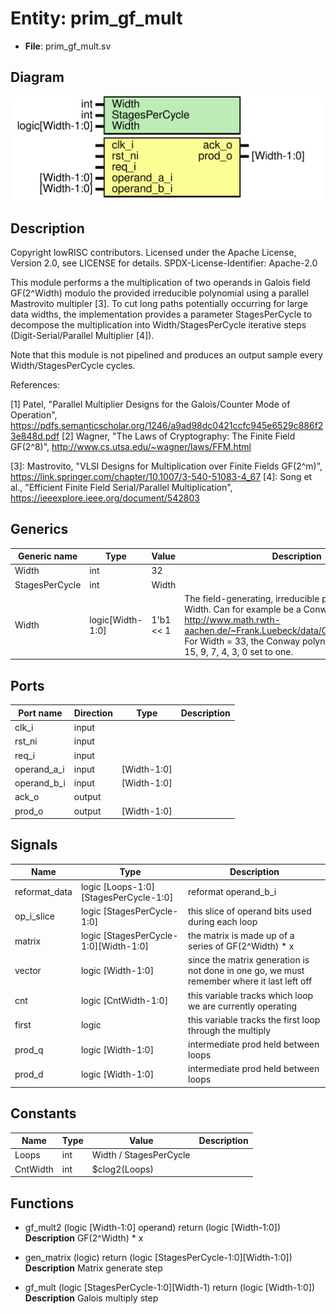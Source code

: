 # Entity: prim_gf_mult

- **File**: prim_gf_mult.sv
## Diagram

![Diagram](prim_gf_mult.svg "Diagram")
## Description

 Copyright lowRISC contributors.
 Licensed under the Apache License, Version 2.0, see LICENSE for details.
 SPDX-License-Identifier: Apache-2.0

 This module performs a the multiplication of two operands in Galois field GF(2^Width) modulo the
 provided irreducible polynomial using a parallel Mastrovito multipler [3]. To cut long paths
 potentially occurring for large data widths, the implementation provides a parameter
 StagesPerCycle to decompose the multiplication into Width/StagesPerCycle iterative steps
 (Digit-Serial/Parallel Multiplier [4]).

 Note that this module is not pipelined and produces an output sample every Width/StagesPerCycle
 cycles.

 References:

 [1] Patel, "Parallel Multiplier Designs for the Galois/Counter Mode of Operation",
 https://pdfs.semanticscholar.org/1246/a9ad98dc0421ccfc945e6529c886f23e848d.pdf
 [2] Wagner, "The Laws of Cryptography: The Finite Field GF(2^8)",
 http://www.cs.utsa.edu/~wagner/laws/FFM.html

 [3]: Mastrovito, "VLSI Designs for Multiplication over Finite Fields GF(2^m)",
 https://link.springer.com/chapter/10.1007/3-540-51083-4_67
 [4]: Song et al., "Efficient Finite Field Serial/Parallel Multiplication",
 https://ieeexplore.ieee.org/document/542803

## Generics

| Generic name   | Type             | Value     | Description                                                                                                                                                                                                                                                            |
| -------------- | ---------------- | --------- | ---------------------------------------------------------------------------------------------------------------------------------------------------------------------------------------------------------------------------------------------------------------------- |
| Width          | int              | 32        |                                                                                                                                                                                                                                                                        |
| StagesPerCycle | int              | Width     |                                                                                                                                                                                                                                                                        |
| Width          | logic[Width-1:0] | 1'b1 << 1 |  The field-generating, irreducible polynomial of degree Width.  Can for example be a Conway polynomial, see  http://www.math.rwth-aachen.de/~Frank.Luebeck/data/ConwayPol/CP2.html  For Width = 33, the Conway polynomial hast bits 32, 15, 9, 7, 4, 3, 0 set to one.  |
## Ports

| Port name   | Direction | Type        | Description |
| ----------- | --------- | ----------- | ----------- |
| clk_i       | input     |             |             |
| rst_ni      | input     |             |             |
| req_i       | input     |             |             |
| operand_a_i | input     | [Width-1:0] |             |
| operand_b_i | input     | [Width-1:0] |             |
| ack_o       | output    |             |             |
| prod_o      | output    | [Width-1:0] |             |
## Signals

| Name          | Type                                  | Description                                                                                   |
| ------------- | ------------------------------------- | --------------------------------------------------------------------------------------------- |
| reformat_data | logic [Loops-1:0][StagesPerCycle-1:0] |  reformat operand_b_i                                                                         |
| op_i_slice    | logic [StagesPerCycle-1:0]            |  this slice of operand bits used during each loop                                             |
| matrix        | logic [StagesPerCycle-1:0][Width-1:0] |  the matrix is made up of a series of GF(2^Width) * x                                         |
| vector        | logic [Width-1:0]                     |  since the matrix generation is not done in one go, we must remember  where it last left off  |
| cnt           | logic [CntWidth-1:0]                  |  this variable tracks which loop we are currently operating                                   |
| first         | logic                                 |  this variable tracks the first loop through the multiply                                     |
| prod_q        | logic [Width-1:0]                     |  intermediate prod held between loops                                                         |
| prod_d        | logic [Width-1:0]                     |  intermediate prod held between loops                                                         |
## Constants

| Name     | Type | Value                  | Description |
| -------- | ---- | ---------------------- | ----------- |
| Loops    | int  | Width / StagesPerCycle |             |
| CntWidth | int  | $clog2(Loops)          |             |
## Functions
- gf_mult2 <font id="function_arguments">(logic [Width-1:0] operand)</font> <font id="function_return">return (logic [Width-1:0])</font>
</br>**Description**
 GF(2^Width) * x

- gen_matrix <font id="function_arguments">(logic)</font> <font id="function_return">return (logic [StagesPerCycle-1:0][Width-1:0])</font>
</br>**Description**
 Matrix generate step

- gf_mult <font id="function_arguments">(logic [StagesPerCycle-1:0][Width-1)</font> <font id="function_return">return (logic [Width-1:0])</font>
</br>**Description**
 Galois multiply step

